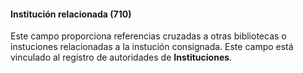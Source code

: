 #### Institución relacionada (710)

Este campo proporciona referencias cruzadas a otras bibliotecas o instuciones relacionadas a la instución consignada. Este campo está vinculado al registro de autoridades de **Instituciones**.
